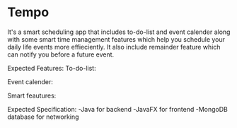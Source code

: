 # Tempo
It's a smart scheduling app that includes to-do-list and event calender along with some smart time management features which help you schedule your daily life events more effieciently. It also include remainder feature which can notify you before a future event.  

Expected Features:
  To-do-list: 
  
  Event calender:
  
  Smart feautures:

Expected Specification:
-Java for backend
-JavaFX for frontend
-MongoDB database for networking




